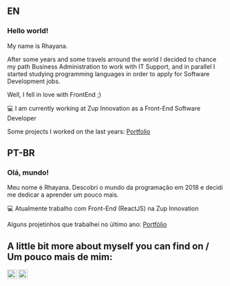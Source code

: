 ## EN

### Hello world! 

My name is Rhayana. 

After some years and some travels arround the world I decided to chance my path Business Administration to work with IT Support, and in parallel I started studying programming languages in order to apply for Software Development jobs. 

Well, I fell in love with FrontEnd ;)

💻 I am currently working at Zup Innovation as a Front-End Software Developer

Some projects I worked on the last years: [Portfolio](https://github.com/rhayana-b/portfolio)


## PT-BR

### Olá, mundo! 

Meu nome é Rhayana. Descobri o mundo da programação em 2018 e decidi me dedicar a aprender um pouco mais.

💻 Atualmente trabalho com Front-End (ReactJS) na Zup Innovation

Alguns projetinhos que trabalhei no último ano: [Portfólio](https://github.com/rhayana-b/portfolio)

## A little bit more about myself you can find on / Um pouco mais de mim:

[<img align="center" alt="Rhayana | LinkedIn" width="22px" src="https://cdn.jsdelivr.net/npm/simple-icons@v3/icons/linkedin.svg" />][linkedin]
[<img align="center" alt="Rhayana | Instagram" width="22px" src="https://cdn.jsdelivr.net/npm/simple-icons@v3/icons/instagram.svg" />][instagram]



[instagram]: https://www.instagram.com/rhayana.b
[linkedin]: https://www.linkedin.com/in/rhayana-barbosa
